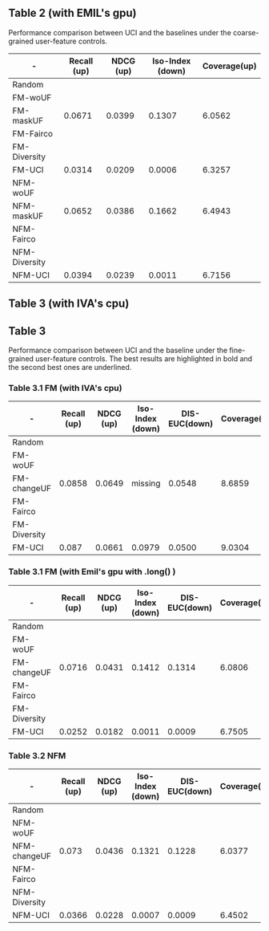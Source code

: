 ## Table 2 (with EMIL's gpu)
Performance comparison between UCI and the baselines under the coarse-grained user-feature controls. 

| -      | Recall (up) | NDCG (up)   | Iso-Index (down) | Coverage(up) |
| ----------- | ----------- | ----------- | ----------- | ----------- | 
| Random      |             |             |             |            |
| FM-woUF      |             |             |             |            |
| FM-maskUF      |  0.0671   |     0.0399        |  0.1307           |   6.0562         |
| FM-Fairco      |             |             |             |            |
| FM-Diversity      |             |             |             |            |
| FM-UCI      |        0.0314     |      0.0209       |   0.0006          |     6.3257       |
| NFM-woUF      |             |             |             |            |
| NFM-maskUF      |   0.0652          |      0.0386       | 0.1662            |   6.4943         |
| NFM-Fairco      |             |             |             |            |
| NFM-Diversity      |             |             |             |            |
| NFM-UCI      |   0.0394          |     0.0239        |     0.0011        |     6.7156       |

## Table 3 (with IVA's cpu)


## Table 3
Performance comparison between UCI and the baseline under the fine-grained user-feature controls. The best results are highlighted in bold and the second best ones are underlined. 
### Table 3.1 FM (with IVA's cpu)


| -      | Recall (up) | NDCG (up)   | Iso-Index (down) | DIS-EUC(down) |Coverage(up) |
| ----------- | ----------- | ----------- | ----------- | ----------- | ----------- | 
| Random      |             |             |             |            |    |
| FM-woUF      |             |             |             |            |   |
| FM-changeUF      |   0.0858          |       0.0649      |      missing       |     0.0548       |  8.6859 |
| FM-Fairco      |             |             |             |            |   |
| FM-Diversity      |             |             |             |            |    |
| FM-UCI      | 0.087    |   0.0661     |  0.0979       |    0.0500      |  9.0304 |





### Table 3.1 FM (with Emil's gpu with .long() )

| -      | Recall (up) | NDCG (up)   | Iso-Index (down) | DIS-EUC(down) |Coverage(up) |
| ----------- | ----------- | ----------- | ----------- | ----------- | ----------- | 
| Random      |             |             |             |            |    |
| FM-woUF      |             |             |             |            |   |
| FM-changeUF      | 0.0716    |   0.0431     |   0.1412       |    0.1314       |  6.0806 |
| FM-Fairco      |             |             |             |            |   |
| FM-Diversity      |             |             |             |            |    |
| FM-UCI      |   0.0252         |   0.0182       | 0.0011         |   0.0009        |  6.7505  |

### Table 3.2 NFM

| -      | Recall (up) | NDCG (up)   | Iso-Index (down) | DIS-EUC(down) |Coverage(up) |
| ----------- | ----------- | ----------- | ----------- | ----------- | ----------- | 
| Random      |             |             |             |            |    |
| NFM-woUF      |             |             |             |            |   |
| NFM-changeUF      | 0.073    |  0.0436  |   0.1321      |    0.1228    | 6.0377 |
| NFM-Fairco      |             |             |             |            |   |
| NFM-Diversity      |             |             |             |            |    |
| NFM-UCI      |    0.0366        |  0.0228        |     0.0007     |   0.0009        |  6.4502  |
